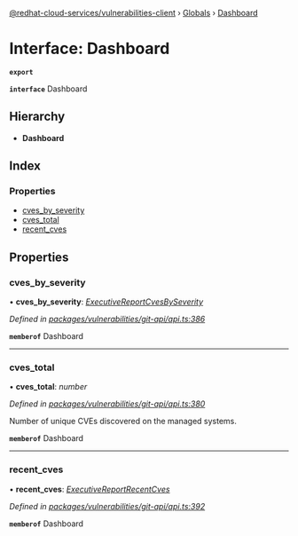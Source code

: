 [@redhat-cloud-services/vulnerabilities-client](../README.md) › [Globals](../globals.md) › [Dashboard](dashboard.md)

# Interface: Dashboard

**`export`** 

**`interface`** Dashboard

## Hierarchy

* **Dashboard**

## Index

### Properties

* [cves_by_severity](dashboard.md#cves_by_severity)
* [cves_total](dashboard.md#cves_total)
* [recent_cves](dashboard.md#recent_cves)

## Properties

###  cves_by_severity

• **cves_by_severity**: *[ExecutiveReportCvesBySeverity](executivereportcvesbyseverity.md)*

*Defined in [packages/vulnerabilities/git-api/api.ts:386](https://github.com/RedHatInsights/javascript-clients/blob/master/packages/vulnerabilities/git-api/api.ts#L386)*

**`memberof`** Dashboard

___

###  cves_total

• **cves_total**: *number*

*Defined in [packages/vulnerabilities/git-api/api.ts:380](https://github.com/RedHatInsights/javascript-clients/blob/master/packages/vulnerabilities/git-api/api.ts#L380)*

Number of unique CVEs discovered on the managed systems.

**`memberof`** Dashboard

___

###  recent_cves

• **recent_cves**: *[ExecutiveReportRecentCves](executivereportrecentcves.md)*

*Defined in [packages/vulnerabilities/git-api/api.ts:392](https://github.com/RedHatInsights/javascript-clients/blob/master/packages/vulnerabilities/git-api/api.ts#L392)*

**`memberof`** Dashboard
